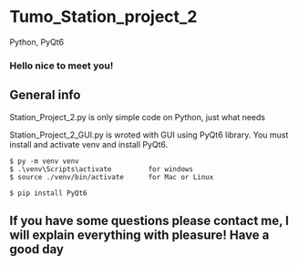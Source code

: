 # Tumo_Station_project_2
Python, PyQt6

### Hello nice to meet you!


## General info
Station_Project_2.py is only simple code on Python, just what needs

Station_Project_2_GUI.py is wroted with GUI using PyQt6 library.
You must install and activate venv and install PyQt6.
```
$ py -m venv venv
$ .\venv\Scripts\activate         for windows
$ source ./venv/bin/activate      for Mac or Linux

$ pip install PyQt6
```

## If you have some questions please contact me, I will explain everything with pleasure! Have a good day
